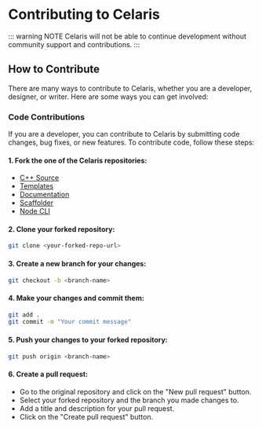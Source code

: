 # Contributing to Celaris

::: warning NOTE
Celaris will not be able to continue development without community support and contributions. 
:::


## How to Contribute

There are many ways to contribute to Celaris, whether you are a developer, designer, or writer. Here are some ways you can get involved:

### Code Contributions

If you are a developer, you can contribute to Celaris by submitting code changes, bug fixes, or new features. To contribute code, follow these steps:

#### 1. Fork the one of the Celaris repositories:
- [C++ Source](https://github.com/celaris-apps/celaris-src)
- [Templates](https://github.com/celaris-apps/templates)
- [Documentation](https://github.com/celaris-apps/docs)
- [Scaffolder](https://github.com/celaris-apps/create-celaris)
- [Node CLI](https://github.com/celaris-apps/celaris-cli)

#### 2. Clone your forked repository:

```bash
git clone <your-forked-repo-url>
``` 

#### 3. Create a new branch for your changes:

```bash
git checkout -b <branch-name>
```

#### 4. Make your changes and commit them:

```bash
git add .
git commit -m "Your commit message"
```

#### 5. Push your changes to your forked repository:

```bash
git push origin <branch-name>
```

#### 6. Create a pull request:

- Go to the original repository and click on the "New pull request" button.
- Select your forked repository and the branch you made changes to.
- Add a title and description for your pull request.
- Click on the "Create pull request" button.

